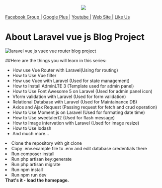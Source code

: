 <p align="center"><img src="https://laravel.com/assets/img/components/logo-laravel.svg"></p>

<p><a href="https://www.facebook.com/groups/fullstackwebdevelopment/" rel="nofollow">Facebook Group |</a>
<a href="https://plus.google.com/u/0/communities/113464467764075060760" rel="nofollow">Google Plus |</a>
<a href="https://www.youtube.com/channel/UCqba1eUmmSCal1DbdaHONZA" rel="nofollow">Youtube  |</a>
<a href="http://www.sumon-it.com" rel="nofollow">Web Site |</a>
<a href="https://www.facebook.com/csesumonpro" rel="nofollow">Like Us</a></p>
  
# About Laravel vue js Blog Project

![laravel vue js vuex vue router blog project](https://user-images.githubusercontent.com/29582239/49328894-e5dff680-f5a1-11e8-9190-c6b25730bfb5.png)
   
##Here are the things you will learn in this series:
* How use Vue Router with Laravel(Using for routing)
* How to Use Vue filter
* How use Vuex with Laravel (Used for state management)
* How to Install AdminLTE 3 (Template used for admin panel)
* How to Use Font Awesome 5 on Laravel (Used for admin panel icon)
* Vform validation with Laravel (Used for form validation)
* Relational Database with Laravel (Used for Maintainance DB)
* Axios and Ajax Request (Passing request for fetch and crud operation)
* How to Use Moment js on Laravel (Used for formating date time)
* How to Use sweetalert2 (Used for flash message)
* How to Image intervation with Laravel (Used for image resize) 
* How to Use lodash 
* And much more...
<article class="markdown-body entry-content" itemprop="text">
  
  <li> Clone the repository with git clone </li>
   <li>Copy .env.example file to .env and edit database credentials there</li>
  <li> Run composer install</li>
  <li> Run php artisan key:generate</li>
  <li> Run php artisan migrate</li>
  <li> Run npm install</li>
   <li>Run npm run dev</li>
<b>That's it - load the homepage.</b>
</article>
